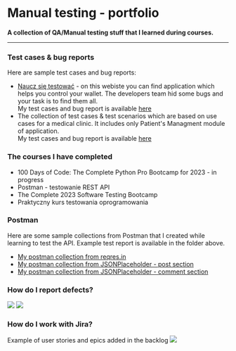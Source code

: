 # Manual testing - portfolio
<b>A collection of QA/Manual testing stuff that I learned during courses.</b>
<hr>
<h3>Test cases & bug reports</h3>
Here are sample test cases and bug reports:
<ul>
<li><a href="https://naucz-sie-testowac.czyitjestdlamnie.pl/">Naucz się testować</a> - on this webiste you can find application which helps you control your wallet. The developers team hid some bugs and your task is to find them all. 
<br> My test cases and bug report is available <a href="https://docs.google.com/spreadsheets/d/1MNwEeeh6N47dSlC65d6zWvOqKlo6r6Uw63_VbwxQqwc/edit?usp=sharing">here</a></li>
<li>
The collection of test cases & test scenarios which are based on use cases for a medical clinic. It includes only Patient's Managment module of application.
<br> My test cases and bug report is available <a href="https://docs.google.com/spreadsheets/d/1eAPim3TzRq_v-17kafCnJrIXwd2DIGwLFJ8yYizPNgQ/edit?usp=sharing">here</a>
</li>
</ul>

<h3>The courses I have completed</h3>
<ul>
<li>100 Days of Code: The Complete Python Pro Bootcamp for 2023 - in progress</li>
<li>Postman - testowanie REST API</li>
<li>The Complete 2023 Software Testing Bootcamp</li>
<li>Praktyczny kurs testowania oprogramowania</li>
</ul>

<h3>Postman</h3>

Here are some sample collections from Postman that I created while learning to test the API.
Example test report is available in the folder above.

<ul>
<li><a href="https://www.postman.com/aviation-geologist-38287031/workspace/test-bootcamp/collection/25345801-5d34f760-a30f-4ef9-9abd-c37ef081874f?action=share&creator=25345801">My postman collection from reqres.in</a></li>
<li><a href="https://www.postman.com/aviation-geologist-38287031/workspace/test-bootcamp/collection/25345801-8fef92e1-faf2-4369-be04-8628740e677c?action=share&creator=25345801">My postman collection from JSONPlaceholder - post section</a></li>
<li><a href="https://www.postman.com/aviation-geologist-38287031/workspace/test-bootcamp/collection/25345801-a8bb86e4-a7cf-44cb-aecf-16708e446182?action=share&creator=25345801">My postman collection from JSONPlaceholder - comment section</a></li>
</ul>


<h3>How do I report defects?</h3>
<img src="https://user-images.githubusercontent.com/77117434/224371132-bc4b16ec-72cf-46c4-ba6c-eda8aa5b9380.PNG"/>
<img src="https://user-images.githubusercontent.com/77117434/224372615-29d0aa5d-c4f0-4d3c-9a5a-d6f9e89ceeb1.png"/>

<h3>How do I work with Jira?</h3>
Example of user stories and epics added in the backlog  
<img src="https://user-images.githubusercontent.com/77117434/224371697-ecbb517b-34c1-4cdf-b0dd-8f0fc9f97fa0.jpg"/>


